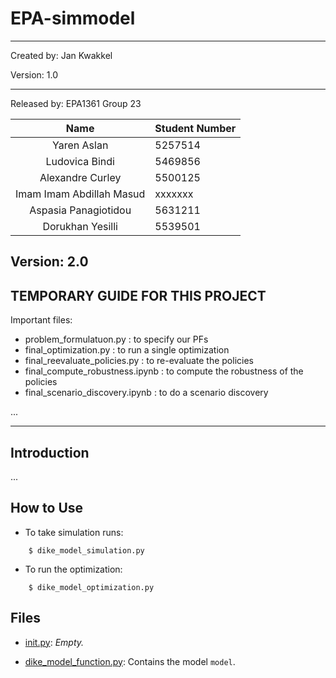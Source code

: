 # EPA-simmodel

---

Created by: 
Jan Kwakkel

Version:
1.0

---

Released by: EPA1361 Group 23

|           Name           | Student Number |
|:------------------------:|:---------------|
|       Yaren Aslan        | 5257514        | 
|      Ludovica Bindi      | 5469856        |
|     Alexandre Curley     | 5500125        | 
| Imam Imam Abdillah Masud | xxxxxxx        | 
|   Aspasia Panagiotidou   | 5631211        |
|     Dorukhan Yesilli     | 5539501        |

Version:
2.0
---

## TEMPORARY GUIDE FOR THIS PROJECT
Important files:
+ problem_formulatuon.py : to specify our PFs
+ final_optimization.py : to run a single optimization
+ final_reevaluate_policies.py : to re-evaluate the policies
+ final_compute_robustness.ipynb : to compute the robustness of the policies
+ final_scenario_discovery.ipynb : to do a scenario discovery

...

---

## Introduction

...

## How to Use

* To take simulation runs:
```
    $ dike_model_simulation.py
```

* To run the optimization:
```
    $ dike_model_optimization.py
```


## Files

* [init.py](__init__.py): *Empty.*

* [dike_model_function.py](dike_model_function.py): Contains the model `model`.
